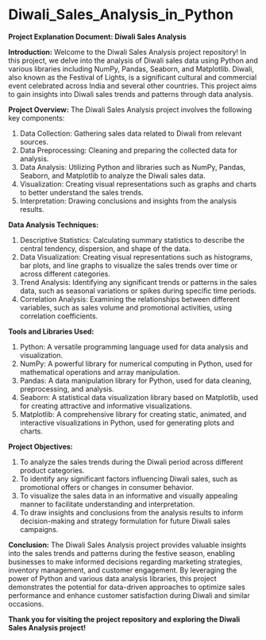 # Diwali_Sales_Analysis_in_Python
**Project Explanation Document: Diwali Sales Analysis**

**Introduction:**
Welcome to the Diwali Sales Analysis project repository! In this project, we delve into the analysis of Diwali sales data using Python and various libraries including NumPy, Pandas, Seaborn, and Matplotlib. Diwali, also known as the Festival of Lights, is a significant cultural and commercial event celebrated across India and several other countries. This project aims to gain insights into Diwali sales trends and patterns through data analysis.

**Project Overview:**
The Diwali Sales Analysis project involves the following key components:
1. Data Collection: Gathering sales data related to Diwali from relevant sources.
2. Data Preprocessing: Cleaning and preparing the collected data for analysis.
3. Data Analysis: Utilizing Python and libraries such as NumPy, Pandas, Seaborn, and Matplotlib to analyze the Diwali sales data.
4. Visualization: Creating visual representations such as graphs and charts to better understand the sales trends.
5. Interpretation: Drawing conclusions and insights from the analysis results.

**Data Analysis Techniques:**
1. Descriptive Statistics: Calculating summary statistics to describe the central tendency, dispersion, and shape of the data.
2. Data Visualization: Creating visual representations such as histograms, bar plots, and line graphs to visualize the sales trends over time or across different categories.
3. Trend Analysis: Identifying any significant trends or patterns in the sales data, such as seasonal variations or spikes during specific time periods.
4. Correlation Analysis: Examining the relationships between different variables, such as sales volume and promotional activities, using correlation coefficients.

**Tools and Libraries Used:**
1. Python: A versatile programming language used for data analysis and visualization.
2. NumPy: A powerful library for numerical computing in Python, used for mathematical operations and array manipulation.
3. Pandas: A data manipulation library for Python, used for data cleaning, preprocessing, and analysis.
4. Seaborn: A statistical data visualization library based on Matplotlib, used for creating attractive and informative visualizations.
5. Matplotlib: A comprehensive library for creating static, animated, and interactive visualizations in Python, used for generating plots and charts.

**Project Objectives:**
1. To analyze the sales trends during the Diwali period across different product categories.
2. To identify any significant factors influencing Diwali sales, such as promotional offers or changes in consumer behavior.
3. To visualize the sales data in an informative and visually appealing manner to facilitate understanding and interpretation.
4. To draw insights and conclusions from the analysis results to inform decision-making and strategy formulation for future Diwali sales campaigns.

**Conclusion:**
The Diwali Sales Analysis project provides valuable insights into the sales trends and patterns during the festive season, enabling businesses to make informed decisions regarding marketing strategies, inventory management, and customer engagement. By leveraging the power of Python and various data analysis libraries, this project demonstrates the potential for data-driven approaches to optimize sales performance and enhance customer satisfaction during Diwali and similar occasions.

**Thank you for visiting the project repository and exploring the Diwali Sales Analysis project!**



